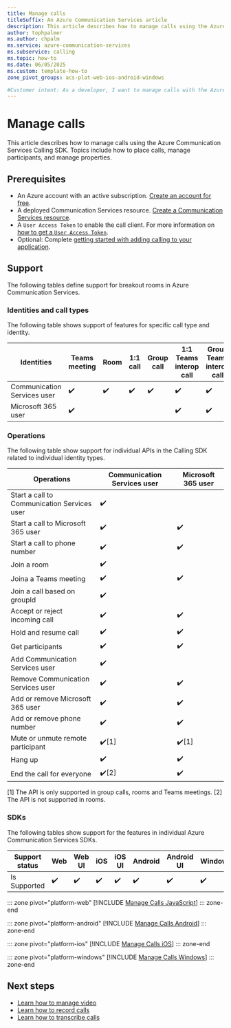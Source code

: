 ```yaml
---
title: Manage calls
titleSuffix: An Azure Communication Services article
description: This article describes how to manage calls using the Azure Communication Services Calling SDK.
author: tophpalmer
ms.author: chpalm
ms.service: azure-communication-services
ms.subservice: calling
ms.topic: how-to 
ms.date: 06/05/2025
ms.custom: template-how-to
zone_pivot_groups: acs-plat-web-ios-android-windows

#Customer intent: As a developer, I want to manage calls with the Azure Communication Services sdks so that I can create a calling application that manages calls.
---
```


# Manage calls

This article describes how to manage calls using the Azure Communication Services Calling SDK. Topics include how to place calls, manage participants, and manage properties.

## Prerequisites

- An Azure account with an active subscription. [Create an account for free](https://azure.microsoft.com/free/?WT.mc_id=A261C142F). 
- A deployed Communication Services resource. [Create a Communication Services resource](../../quickstarts/create-communication-resource.md).
- A `User Access Token` to enable the call client. For more information on [how to get a `User Access Token`](../../quickstarts/identity/access-tokens.md).
- Optional: Complete [getting started with adding calling to your application](../../quickstarts/voice-video-calling/getting-started-with-calling.md).

## Support

The following tables define support for breakout rooms in Azure Communication Services.

### Identities and call types

The following table shows support of features for specific call type and identity. 

|Identities | Teams meeting | Room | 1:1 call | Group call | 1:1 Teams interop call | Group Teams interop call |
| --- | --- | --- | --- | --- | --- | --- |
|Communication Services user | ✔️ | ✔️ | ✔️ | ✔️ | ✔️ |	✔️ |
|Microsoft 365 user	| ✔️ | | | | ✔️ | ✔️ |

### Operations

The following table show support for individual APIs in the Calling SDK related to individual identity types. 

|Operations | Communication Services user | Microsoft 365 user |
| --- | --- | --- |
|Start a call to Communication Services user | ✔️ | | 		
|Start a call to Microsoft 365 user	| ✔️ | ✔️ | 		
|Start a call to phone number | ✔️ | ✔️ | 		
|Join a room |✔️ | | 
|Joina a Teams meeting | ✔️	| ✔️ |
|Join a call based on groupId | ✔️ | |
|Accept or reject incoming call | ✔️ | ✔️ |
|Hold and resume call | ✔️ | ✔️ |
|Get participants | ✔️ | ✔️ |
|Add Communication Services user | ✔️ | | 		
|Remove Communication Services user | ✔️	| ✔️ | 		
|Add or remove Microsoft 365 user | ✔️	| ✔️ | 		
|Add or remove phone number	| ✔️ | ✔️ | 		
|Mute or unmute remote participant | ✔️[1] | ✔️[1] |
|Hang up | ✔️ | ✔️ |
|End the call for everyone | ✔️[2] | ✔️ |

[1] The API is only supported in group calls, rooms and Teams meetings.
[2] The API is not supported in rooms.

### SDKs

The following tables show support for the features in individual Azure Communication Services SDKs.

| Support status | Web | Web UI | iOS | iOS UI | Android | Android UI | Windows |
| --- | --- | --- | --- | --- | --- | --- | --- |
| Is Supported | ✔️ | ✔️ | ✔️ | ✔️ | ✔️ | ✔️ | ✔️ |		

::: zone pivot="platform-web"
[!INCLUDE [Manage Calls JavaScript](./includes/manage-calls/manage-calls-web.md)]
::: zone-end

::: zone pivot="platform-android"
[!INCLUDE [Manage Calls Android](./includes/manage-calls/manage-calls-android.md)]
::: zone-end

::: zone pivot="platform-ios"
[!INCLUDE [Manage Calls iOS](./includes/manage-calls/manage-calls-ios.md)]
::: zone-end

::: zone pivot="platform-windows"
[!INCLUDE [Manage Calls Windows](./includes/manage-calls/manage-calls-windows.md)]
::: zone-end

## Next steps
- [Learn how to manage video](./manage-video.md)
- [Learn how to record calls](./record-calls.md)
- [Learn how to transcribe calls](./call-transcription.md)
